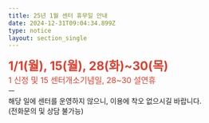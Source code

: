 ```yaml
---
title: 25년 1월 센터 휴무일 안내
date: 2024-12-31T09:04:34.899Z
type: notice
layout: section_single
---
```

<p><span style="font-size: 18pt;"><strong><span style="color: #e03e2d;">1/1(월), 15(월), 28(화)~30(목)</span></strong></span><br /><span style="font-size: 12pt;"><span style="color: #e03e2d;">1 신정 및 15 센터개소기념일, 28~30 설연휴</span></span><br />ㅡ<br />해당 일에 센터를 운영하지 않으니, 이용에 착오 없으시길 바랍니다.<br />(전화문의 및 상담 불가능)</p>
<p>&nbsp;</p>